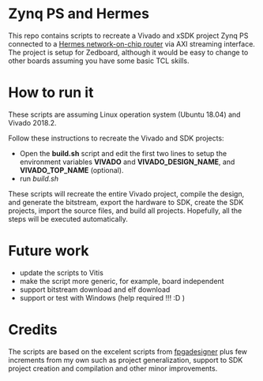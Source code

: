 # Zynq PS and Hermes

This repo contains scripts to recreate a Vivado and xSDK project Zynq PS connected to a [Hermes network-on-chip router](https://www.sciencedirect.com/science/article/abs/pii/S0167926004000185) via AXI streaming interface. The project is setup for Zedboard, although it would be easy to change to other boards assuming you have some basic TCL skills.

# How to run it

These scripts are assuming Linux operation system (Ubuntu 18.04) and Vivado 2018.2.

Follow these instructions to recreate the Vivado and SDK projects:
 - Open the **build.sh** script and edit the first two lines to setup the environment variables 
**VIVADO** and **VIVADO_DESIGN_NAME**, and **VIVADO_TOP_NAME** (optional). 
 - run *build.sh*

These scripts will recreate the entire Vivado project, compile the design, and generate the bitstream, export the hardware to SDK, create the SDK projects, import the source files, and build all projects. Hopefully, all the steps will be executed automatically.

# Future work

 - update the scripts to Vitis
 - make the script more generic, for example, board independent
 - support bitstream download and elf download
 - support or test with Windows (help required !!! :D )

# Credits

The scripts are based on the excelent scripts from [fpgadesigner](https://github.com/fpgadeveloper/zedboard-axi-dma) plus few increments from my own such as project generalization, support to SDK project creation and compilation and other minor improvements. 

